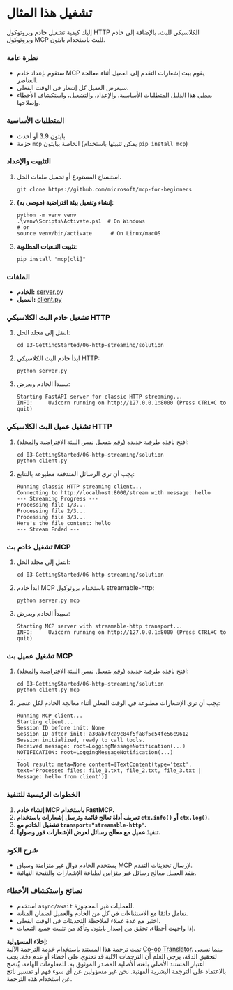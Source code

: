 <!--
CO_OP_TRANSLATOR_METADATA:
{
  "original_hash": "4c4da5949611d91b06d8a5d450aae8d6",
  "translation_date": "2025-07-13T21:16:56+00:00",
  "source_file": "03-GettingStarted/06-http-streaming/solution/python/README.md",
  "language_code": "ar"
}
-->
# تشغيل هذا المثال

إليك كيفية تشغيل خادم وبروتوكول HTTP الكلاسيكي للبث، بالإضافة إلى خادم وبروتوكول MCP للبث باستخدام بايثون.

### نظرة عامة

- ستقوم بإعداد خادم MCP يقوم ببث إشعارات التقدم إلى العميل أثناء معالجة العناصر.
- سيعرض العميل كل إشعار في الوقت الفعلي.
- يغطي هذا الدليل المتطلبات الأساسية، والإعداد، والتشغيل، واستكشاف الأخطاء وإصلاحها.

### المتطلبات الأساسية

- بايثون 3.9 أو أحدث
- حزمة `mcp` الخاصة ببايثون (يمكن تثبيتها باستخدام `pip install mcp`)

### التثبيت والإعداد

1. استنساخ المستودع أو تحميل ملفات الحل.

   ```pwsh
   git clone https://github.com/microsoft/mcp-for-beginners
   ```

1. **إنشاء وتفعيل بيئة افتراضية (موصى به):**

   ```pwsh
   python -m venv venv
   .\venv\Scripts\Activate.ps1  # On Windows
   # or
   source venv/bin/activate      # On Linux/macOS
   ```

1. **تثبيت التبعيات المطلوبة:**

   ```pwsh
   pip install "mcp[cli]"
   ```

### الملفات

- **الخادم:** [server.py](../../../../../../03-GettingStarted/06-http-streaming/solution/python/server.py)
- **العميل:** [client.py](../../../../../../03-GettingStarted/06-http-streaming/solution/python/client.py)

### تشغيل خادم البث الكلاسيكي HTTP

1. انتقل إلى مجلد الحل:

   ```pwsh
   cd 03-GettingStarted/06-http-streaming/solution
   ```

2. ابدأ خادم البث الكلاسيكي HTTP:

   ```pwsh
   python server.py
   ```

3. سيبدأ الخادم ويعرض:

   ```
   Starting FastAPI server for classic HTTP streaming...
   INFO:     Uvicorn running on http://127.0.0.1:8000 (Press CTRL+C to quit)
   ```

### تشغيل عميل البث الكلاسيكي HTTP

1. افتح نافذة طرفية جديدة (وقم بتفعيل نفس البيئة الافتراضية والمجلد):

   ```pwsh
   cd 03-GettingStarted/06-http-streaming/solution
   python client.py
   ```

2. يجب أن ترى الرسائل المتدفقة مطبوعة بالتتابع:

   ```text
   Running classic HTTP streaming client...
   Connecting to http://localhost:8000/stream with message: hello
   --- Streaming Progress ---
   Processing file 1/3...
   Processing file 2/3...
   Processing file 3/3...
   Here's the file content: hello
   --- Stream Ended ---
   ```

### تشغيل خادم بث MCP

1. انتقل إلى مجلد الحل:
   ```pwsh
   cd 03-GettingStarted/06-http-streaming/solution
   ```
2. ابدأ خادم MCP باستخدام بروتوكول streamable-http:
   ```pwsh
   python server.py mcp
   ```
3. سيبدأ الخادم ويعرض:
   ```
   Starting MCP server with streamable-http transport...
   INFO:     Uvicorn running on http://127.0.0.1:8000 (Press CTRL+C to quit)
   ```

### تشغيل عميل بث MCP

1. افتح نافذة طرفية جديدة (وقم بتفعيل نفس البيئة الافتراضية والمجلد):
   ```pwsh
   cd 03-GettingStarted/06-http-streaming/solution
   python client.py mcp
   ```
2. يجب أن ترى الإشعارات مطبوعة في الوقت الفعلي أثناء معالجة الخادم لكل عنصر:
   ```
   Running MCP client...
   Starting client...
   Session ID before init: None
   Session ID after init: a30ab7fca9c84f5fa8f5c54fe56c9612
   Session initialized, ready to call tools.
   Received message: root=LoggingMessageNotification(...)
   NOTIFICATION: root=LoggingMessageNotification(...)
   ...
   Tool result: meta=None content=[TextContent(type='text', text='Processed files: file_1.txt, file_2.txt, file_3.txt | Message: hello from client')]
   ```

### الخطوات الرئيسية للتنفيذ

1. **إنشاء خادم MCP باستخدام FastMCP.**
2. **تعريف أداة تعالج قائمة وترسل إشعارات باستخدام `ctx.info()` أو `ctx.log()`.**
3. **تشغيل الخادم مع `transport="streamable-http"`.**
4. **تنفيذ عميل مع معالج رسائل لعرض الإشعارات فور وصولها.**

### شرح الكود
- يستخدم الخادم دوال غير متزامنة وسياق MCP لإرسال تحديثات التقدم.
- ينفذ العميل معالج رسائل غير متزامن لطباعة الإشعارات والنتيجة النهائية.

### نصائح واستكشاف الأخطاء

- استخدم `async/await` للعمليات غير المحجوزة.
- تعامل دائمًا مع الاستثناءات في كل من الخادم والعميل لضمان المتانة.
- اختبر مع عدة عملاء لملاحظة التحديثات في الوقت الفعلي.
- إذا واجهت أخطاء، تحقق من إصدار بايثون وتأكد من تثبيت جميع التبعيات.

**إخلاء المسؤولية**:  
تمت ترجمة هذا المستند باستخدام خدمة الترجمة الآلية [Co-op Translator](https://github.com/Azure/co-op-translator). بينما نسعى لتحقيق الدقة، يرجى العلم أن الترجمات الآلية قد تحتوي على أخطاء أو عدم دقة. يجب اعتبار المستند الأصلي بلغته الأصلية المصدر الموثوق به. للمعلومات الهامة، يُنصح بالاعتماد على الترجمة البشرية المهنية. نحن غير مسؤولين عن أي سوء فهم أو تفسير ناتج عن استخدام هذه الترجمة.